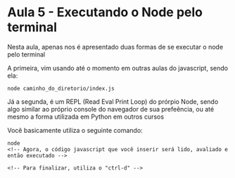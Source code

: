 # Aula 5 - Executando o Node pelo terminal
Nesta aula, apenas nos é apresentado duas formas de se executar o node pelo terminal

A primeira, vim usando até o momento em outras aulas do javascript, sendo ela:
```terminal
node caminho_do_diretorio/index.js
```

Já a segunda, é um REPL (Read Eval Print Loop) do prórpio Node, sendo algo similar ao próprio console do navegador de sua prefeência, ou até mesmo a forma utilizada em Python em outros cursos

Você basicamente utiliza o seguinte comando:
```
node
<!-- Agora, o código javascript que você inserir será lido, avaliado e então executado -->

<!-- Para finalizar, utiliza o "ctrl-d" -->
```
